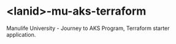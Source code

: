 # &lt;lanid&gt;-mu-aks-terraform

Manulife University - Journey to AKS Program, Terraform starter application.
